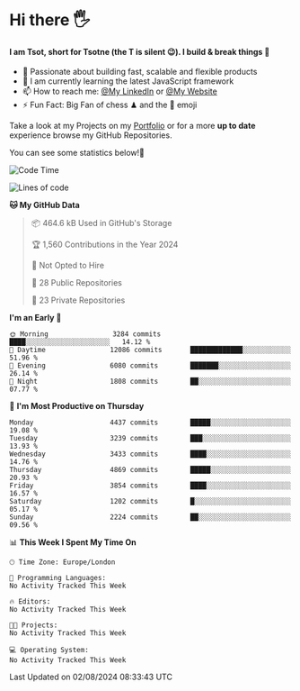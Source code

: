 # Hi there :raised_hand_with_fingers_splayed:
#### I am Tsot, short for Tsotne (the T is silent :wink:). I build & break things :space_invader:
- :telescope: Passionate about building fast, scalable and flexible products
- :seedling: I am currently learning the latest JavaScript framework 
- :mailbox: How to reach me: [@My LinkedIn](https://www.linkedin.com/in/tsotne-gvadzabia/) or [@My Website](https://tsotne.co.uk/contact)
- :zap: Fun Fact: Big Fan of chess ♟ and the 👾 emoji

Take a look at my Projects on my [Portfolio](https://tsotne.co.uk/) or for a more **up to date** experience browse my GitHub Repositories.

You can see some statistics below!:space_invader:
<!--START_SECTION:waka-->
![Code Time](http://img.shields.io/badge/Code%20Time-761%20hrs%202%20mins-blue)

![Lines of code](https://img.shields.io/badge/From%20Hello%20World%20I%27ve%20Written-9.1%20million%20lines%20of%20code-blue)

**🐱 My GitHub Data** 

> 📦 464.6 kB Used in GitHub's Storage 
 > 
> 🏆 1,560 Contributions in the Year 2024
 > 
> 🚫 Not Opted to Hire
 > 
> 📜 28 Public Repositories 
 > 
> 🔑 23 Private Repositories 
 > 
**I'm an Early 🐤** 

```text
🌞 Morning                3284 commits        ████░░░░░░░░░░░░░░░░░░░░░   14.12 % 
🌆 Daytime                12086 commits       █████████████░░░░░░░░░░░░   51.96 % 
🌃 Evening                6080 commits        ███████░░░░░░░░░░░░░░░░░░   26.14 % 
🌙 Night                  1808 commits        ██░░░░░░░░░░░░░░░░░░░░░░░   07.77 % 
```
📅 **I'm Most Productive on Thursday** 

```text
Monday                   4437 commits        █████░░░░░░░░░░░░░░░░░░░░   19.08 % 
Tuesday                  3239 commits        ███░░░░░░░░░░░░░░░░░░░░░░   13.93 % 
Wednesday                3433 commits        ████░░░░░░░░░░░░░░░░░░░░░   14.76 % 
Thursday                 4869 commits        █████░░░░░░░░░░░░░░░░░░░░   20.93 % 
Friday                   3854 commits        ████░░░░░░░░░░░░░░░░░░░░░   16.57 % 
Saturday                 1202 commits        █░░░░░░░░░░░░░░░░░░░░░░░░   05.17 % 
Sunday                   2224 commits        ██░░░░░░░░░░░░░░░░░░░░░░░   09.56 % 
```


📊 **This Week I Spent My Time On** 

```text
🕑︎ Time Zone: Europe/London

💬 Programming Languages: 
No Activity Tracked This Week

🔥 Editors: 
No Activity Tracked This Week

🐱‍💻 Projects: 
No Activity Tracked This Week

💻 Operating System: 
No Activity Tracked This Week
```


 Last Updated on 02/08/2024 08:33:43 UTC
<!--END_SECTION:waka-->
